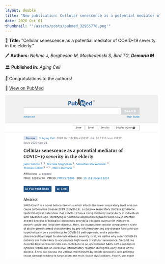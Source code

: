 ```yaml
---
layout: double
title: "New publication: Cellular senescence as a potential mediator of COVID-19 severity in the elderly"
date: 2020 Oct 01
thumbnail: "'/assets/posts/pubmed_32955770.png'"
---
```

📖 <strong>Title:</strong> "Cellular senescence as a potential mediator of COVID-19 severity in the elderly."  

🖊️ <strong>Authors:</strong> <em>Nehme J, Borghesan M, Mackedenski S, Bird TG, <strong>Demaria M</strong></em>  

🏛️ <strong>Published in:</strong> <em>Aging Cell</em>  

🎉 Congratulations to the authors!  

🔗 <a href="https://pubmed.ncbi.nlm.nih.gov/32955770/">View on PubMed</a>  

![Publication Image](/assets/posts/pubmed_32955770.png)
